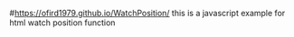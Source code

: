 #https://ofird1979.github.io/WatchPosition/
this is a javascript example for html watch position function
